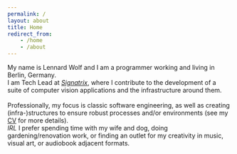 ```yaml
---
permalink: /    
layout: about
title: Home
redirect_from:
    - /home
    - /about
---
```


<span>
    My name is Lennard Wolf and I am a programmer working and living in Berlin, Germany.
    <br />
    I am Tech Lead at <a href="https://www.signatrix.com"><i>Signatrix</i></a>, where I contribute to the development of a suite of computer vision applications and the infrastructure around them.
</span>
<br />
<br />

<span>
    Professionally, my focus is classic software engineering, as well as creating (infra-)structures to ensure robust processes and/or environments (see my <a class="link" href="{{ "/resume" | relative_url }}">CV</a> for more details).
    <br />
    <i>IRL</i> I prefer spending time with my wife and dog, doing gardening/renovation work, or finding an outlet for my creativity in music, visual art, or audiobook adjacent formats.
</span>

